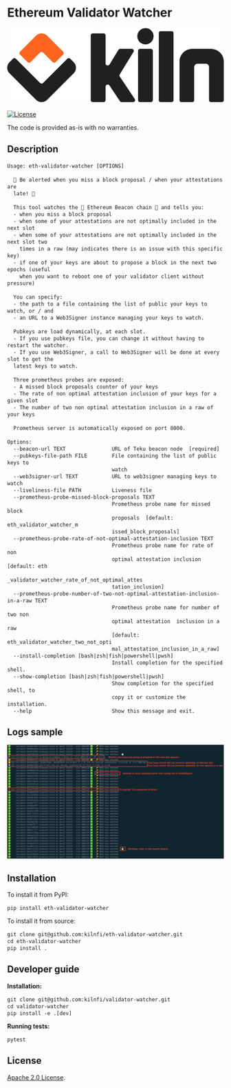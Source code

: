 Ethereum Validator Watcher
==========================

![kiln-logo](docs/img/Kiln_Logo-Transparent-Dark.svg)

[![License](https://img.shields.io/badge/License-Apache_2.0-blue.svg)](https://opensource.org/licenses/Apache-2.0)

The code is provided as-is with no warranties.

Description
-----------

```
Usage: eth-validator-watcher [OPTIONS]

  🚨 Be alerted when you miss a block proposal / when your attestations are
  late! 🚨

  This tool watches the 🥓 Ethereum Beacon chain 🥓 and tells you:
  - when you miss a block proposal
  - when some of your attestations are not optimally included in the next slot
  - when some of your attestations are not optimally included in the next slot two
    times in a raw (may indicates there is an issue with this specific key)
  - if one of your keys are about to propose a block in the next two epochs (useful
    when you want to reboot one of your validator client without pressure)

  You can specify:
  - the path to a file containing the list of public your keys to watch, or / and
  - an URL to a Web3Signer instance managing your keys to watch.

  Pubkeys are load dynamically, at each slot.
  - If you use pubkeys file, you can change it without having to restart the watcher.
  - If you use Web3Signer, a call to Web3Signer will be done at every slot to get the
  latest keys to watch.

  Three prometheus probes are exposed:
  - A missed block proposals counter of your keys
  - The rate of non optimal attestation inclusion of your keys for a given slot
  - The number of two non optimal attestation inclusion in a raw of your keys

  Prometheus server is automatically exposed on port 8000.

Options:
  --beacon-url TEXT               URL of Teku beacon node  [required]
  --pubkeys-file-path FILE        File containing the list of public keys to
                                  watch
  --web3signer-url TEXT           URL to web3signer managing keys to watch
  --liveliness-file PATH          Liveness file
  --prometheus-probe-missed-block-proposals TEXT
                                  Prometheus probe name for missed block
                                  proposals  [default: eth_validator_watcher_m
                                  issed_block_proposals]
  --prometheus-probe-rate-of-not-optimal-attestation-inclusion TEXT
                                  Prometheus probe name for rate of non
                                  optimal attestation inclusion  [default: eth
                                  _validator_watcher_rate_of_not_optimal_attes
                                  tation_inclusion]
  --prometheus-probe-number-of-two-not-optimal-attestation-inclusion-in-a-raw TEXT
                                  Prometheus probe name for number of two non
                                  optimal attestation  inclusion in a raw
                                  [default: eth_validator_watcher_two_not_opti
                                  mal_attestation_inclusion_in_a_raw]
  --install-completion [bash|zsh|fish|powershell|pwsh]
                                  Install completion for the specified shell.
  --show-completion [bash|zsh|fish|powershell|pwsh]
                                  Show completion for the specified shell, to
                                  copy it or customize the installation.
  --help                          Show this message and exit.
```

Logs sample
-----------
![logs](docs/img/logs.png)

Installation
------------

To install it from PyPI:

```console
pip install eth-validator-watcher
```

To install it from source:
```console
git clone git@github.com:kilnfi/eth-validator-watcher.git
cd eth-validator-watcher
pip install .
```


Developer guide
---------------

**Installation:**
```console
git clone git@github.com:kilnfi/validator-watcher.git
cd validator-watcher
pip install -e .[dev]
```

**Running tests:**
```console
pytest
```

## License

[Apache 2.0 License](LICENSE).
